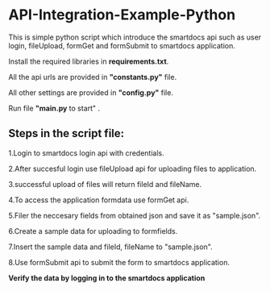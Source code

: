 # API-Integration-Example-Python
 This is simple python script which introduce the smartdocs api such as user login, fileUpload, formGet and formSubmit to smartdocs application.
 
 Install the required libraries in **requirements.txt**.

 All the api urls are provided in **"constants.py"** file.
 
 All other settings are provided in **"config.py"** file.
 
 Run file **"main.py** to start" .
 
 ## Steps in the script file:
 
 1.Login to smartdocs login api with credentials.

 2.After succesful login use fileUpload api for uploading files to application.

 3.successful upload of files will return fileId and fileName.

 4.To access the application formdata use formGet api.

 5.Filer the neccesary fields from obtained json and save it as "sample.json".

 6.Create a sample data for uploading to formfields.

 7.Insert the sample data and fileId, fileName  to "sample.json".

 8.Use formSubmit api to submit the form to smartdocs application.
 
 **Verify the data by logging in to the smartdocs application**
